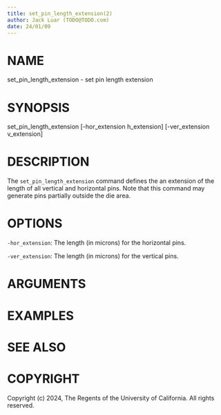 ```yaml
---
title: set_pin_length_extension(2)
author: Jack Luar (TODO@TODO.com)
date: 24/01/09
---
```


# NAME

set_pin_length_extension - set pin length extension

# SYNOPSIS

set_pin_length_extension 
    [-hor_extension h_extension]
    [-ver_extension v_extension]


# DESCRIPTION

The `set_pin_length_extension` command defines the an extension of the length
of all vertical and horizontal pins. Note that this command may generate pins
partially outside the die area.

# OPTIONS

`-hor_extension`:  The length (in microns) for the horizontal pins.

`-ver_extension`:  The length (in microns) for the vertical pins.

# ARGUMENTS

# EXAMPLES

# SEE ALSO

# COPYRIGHT

Copyright (c) 2024, The Regents of the University of California. All rights reserved.
